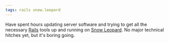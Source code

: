 ```yaml
---
tags: rails snow.leopard
---
```


Have spent hours updating server software and trying to get all the necessary [Rails](/wiki/Rails) tools up and running on [Snow Leopard](/wiki/Snow_Leopard). No major technical hitches yet, but it's boring going.
